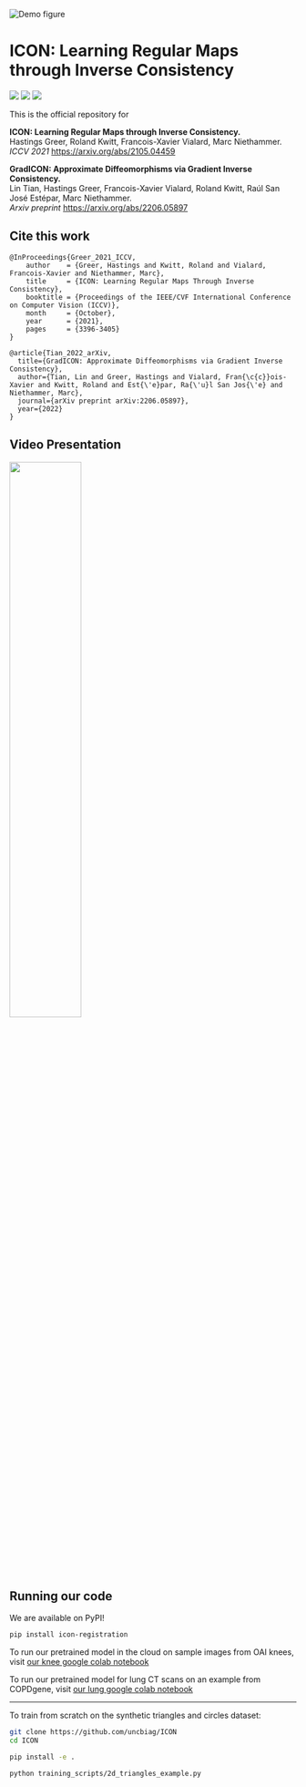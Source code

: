 ![Demo figure](notebooks/paper_figures/Intro_NewLabels-2.png)


# ICON: Learning Regular Maps through Inverse Consistency

[<img src="https://github.com/uncbiag/ICON/actions/workflows/test-action.yml/badge.svg">](https://github.com/uncbiag/ICON/actions)
[<img src="https://img.shields.io/pypi/v/icon_registration.svg?color=blue">](https://pypi.org/project/icon-registration)
[<img src="https://readthedocs.org/projects/icon/badge/?version=master">](https://icon.readthedocs.io/en/master/)


This is the official repository for  

**ICON: Learning Regular Maps through Inverse Consistency.**   
Hastings Greer, Roland Kwitt, Francois-Xavier Vialard, Marc Niethammer.  
_ICCV 2021_ https://arxiv.org/abs/2105.04459

**GradICON: Approximate Diffeomorphisms via Gradient Inverse Consistency.**  
Lin Tian, Hastings Greer, Francois-Xavier Vialard, Roland Kwitt, Raúl San José Estépar, Marc Niethammer.  
_Arxiv preprint_ https://arxiv.org/abs/2206.05897

## Cite this work
```
@InProceedings{Greer_2021_ICCV,
    author    = {Greer, Hastings and Kwitt, Roland and Vialard, Francois-Xavier and Niethammer, Marc},
    title     = {ICON: Learning Regular Maps Through Inverse Consistency},
    booktitle = {Proceedings of the IEEE/CVF International Conference on Computer Vision (ICCV)},
    month     = {October},
    year      = {2021},
    pages     = {3396-3405}
}
```
```
@article{Tian_2022_arXiv,
  title={GradICON: Approximate Diffeomorphisms via Gradient Inverse Consistency},
  author={Tian, Lin and Greer, Hastings and Vialard, Fran{\c{c}}ois-Xavier and Kwitt, Roland and Est{\'e}par, Ra{\'u}l San Jos{\'e} and Niethammer, Marc},
  journal={arXiv preprint arXiv:2206.05897},
  year={2022}
}
```


## Video Presentation

[<img src="https://img.youtube.com/vi/7kZsJ3zWDCA/maxresdefault.jpg" width="50%">](https://youtu.be/7kZsJ3zWDCA)


## Running our code

We are available on PyPI!
```bash
pip install icon-registration
```


To run our pretrained model in the cloud on sample images from OAI knees, visit [our knee google colab notebook](https://colab.research.google.com/drive/1svftgw-vYWnLp9lSf3UkrG547atjbIrg?usp=sharing)

To run our pretrained model for lung CT scans on an example from COPDgene, visit [our lung google colab notebook](https://colab.research.google.com/github/uncbiag/ICON/blob/master/notebooks/ICON_lung_demo.ipynb)

----------------

To train from scratch on the synthetic triangles and circles dataset:

```bash
git clone https://github.com/uncbiag/ICON
cd ICON

pip install -e .

python training_scripts/2d_triangles_example.py
```


